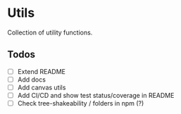 # Utils

Collection of utility functions.

## Todos

- [ ] Extend README
- [ ] Add docs
- [ ] Add canvas utils
- [ ] Add CI/CD and show test status/coverage in README
- [ ] Check tree-shakeability / folders in npm (?)